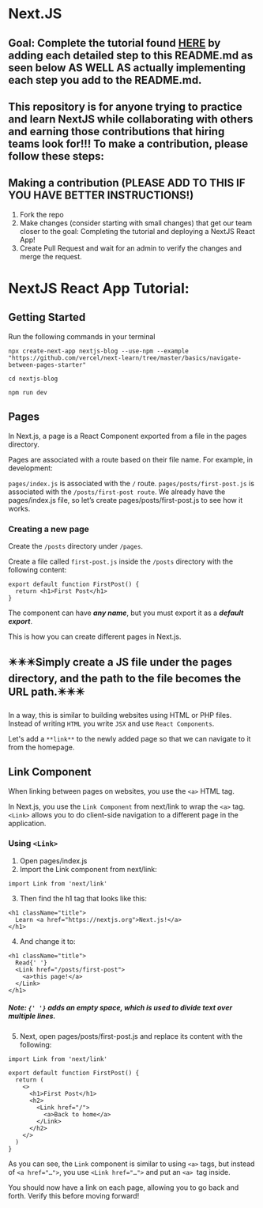 # Next.JS

## Goal: Complete the tutorial found [HERE](https://nextjs.org/learn/basics/navigate-between-pages/client-side) by adding each detailed step to this README.md as seen below AS WELL AS actually implementing each step you add to the README.md.

## This repository is for anyone trying to practice and learn NextJS while collaborating with others and earning those contributions that hiring teams look for!!! To make a contribution, please follow these steps:

## Making a contribution (PLEASE ADD TO THIS IF YOU HAVE BETTER INSTRUCTIONS!)
1. Fork the repo
2. Make changes (consider starting with small changes) that get our team closer to the goal: Completing the tutorial and deploying a NextJS React App! 
3. Create Pull Request and wait for an admin to verify the changes and merge the request. 

# NextJS React App Tutorial:

## Getting Started
Run the following commands in your terminal
```
npx create-next-app nextjs-blog --use-npm --example "https://github.com/vercel/next-learn/tree/master/basics/navigate-between-pages-starter"
```

```
cd nextjs-blog
```

```
npm run dev
```


## Pages
In Next.js, a page is a React Component exported from a file in the pages directory.

Pages are associated with a route based on their file name. For example, in development:

`pages/index.js` is associated with the `/` route.
`pages/posts/first-post.js` is associated with the `/posts/first-post route`.
We already have the pages/index.js file, so let’s create pages/posts/first-post.js to see how it works.

### Creating a new page
Create the `/posts` directory under `/pages`.

Create a file called `first-post.js` inside the `/posts` directory with the following content:
```
export default function FirstPost() {
  return <h1>First Post</h1>
}
```
The component can have ***any name***, but you must export it as a ***default export***.

This is how you can create different pages in Next.js.

## ✴️✴️✴️Simply create a JS file under the pages directory, and the path to the file becomes the URL path.✴️✴️✴️

In a way, this is similar to building websites using HTML or PHP files. Instead of writing `HTML` you write `JSX` and use `React Components`.

Let's add a `**link**` to the newly added page so that we can navigate to it from the homepage.

## Link Component
When linking between pages on websites, you use the `<a>` HTML tag.

In Next.js, you use the `Link Component` from next/link to wrap the `<a>` tag. `<Link>` allows you to do client-side navigation to a different page in the application.

### Using `<Link>`
1. Open pages/index.js
2. Import the Link component from next/link:
```
import Link from 'next/link'

```
3. Then find the h1 tag that looks like this:
```
<h1 className="title">
  Learn <a href="https://nextjs.org">Next.js!</a>
</h1>
```
4. And change it to:
```
<h1 className="title">
  Read{' '}
  <Link href="/posts/first-post">
    <a>this page!</a>
  </Link>
</h1>
```
##### Note: `{' '}` adds an empty space, which is used to divide text over multiple lines.
5. Next, open pages/posts/first-post.js and replace its content with the following:
```
import Link from 'next/link'

export default function FirstPost() {
  return (
    <>
      <h1>First Post</h1>
      <h2>
        <Link href="/">
          <a>Back to home</a>
        </Link>
      </h2>
    </>
  )
}

```

As you can see, the `Link` component is similar to using `<a>` tags, but instead of `<a href="…">`, you use `<Link href="…">` and put an `<a> `tag inside.

You should now have a link on each page, allowing you to go back and forth. Verify this before moving forward!




 


